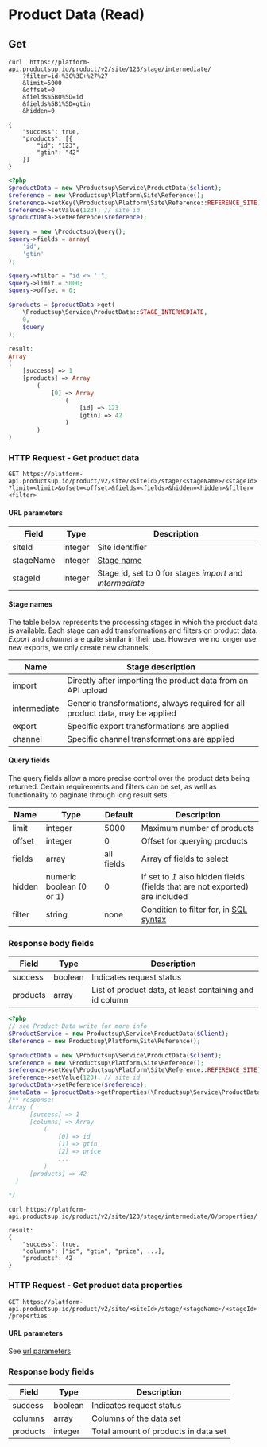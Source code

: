 # Product Data (Read)

## Get

```shell
curl  https://platform-api.productsup.io/product/v2/site/123/stage/intermediate/
    ?filter=id+%3C%3E+%27%27
    &limit=5000
    &offset=0
    &fields%5B0%5D=id
    &fields%5B1%5D=gtin
    &hidden=0
```

```shell
{
    "success": true,
    "products": [{
        "id": "123",
        "gtin": "42"
    }]
}
```

```php
<?php
$productData = new \Productsup\Service\ProductData($client);
$reference = new \Productsup\Platform\Site\Reference();
$reference->setKey(\Productsup\Platform\Site\Reference::REFERENCE_SITE);
$reference->setValue(123); // site id
$productData->setReference($reference);

$query = new \Productsup\Query();
$query->fields = array(
    'id',
    'gtin'
);

$query->filter = "id <> ''";
$query->limit = 5000;
$query->offset = 0;

$products = $productData->get(
    \Productsup\Service\ProductData::STAGE_INTERMEDIATE,
    0,
    $query
);
```

```php
result:
Array
(
    [success] => 1
    [products] => Array
        (
            [0] => Array
                (
                    [id] => 123
                    [gtin] => 42
                )
        )
)
```

### HTTP Request - Get product data
`GET https://platform-api.productsup.io/product/v2/site/<siteId>/stage/<stageName>/<stageId>?limit=<limit>&ofset=<offset>&fields=<fields>&hidden=<hidden>&filter=<filter>`

#### <a name="product-read-request-url-parameters"></a> URL parameters
Field | Type | Description
--- | --- | ---
siteId | integer | Site identifier
stageName | integer | [Stage name](#product-read-request-stage-name)
stageId | integer | Stage id, set to 0 for stages _import_ and _intermediate_

#### <a name="product-read-request-stage-name"></a> Stage names
The table below represents the processing stages in which the product data is 
available. Each stage can add transformations and filters on product data. 
_Export_ and _channel_ are quite similar in their use. However we no longer use
new exports, we only create new channels.

Name | Stage description
--- | ---
import | Directly after importing the product data from an API upload
intermediate | Generic transformations, always required for all product data, may be applied
export | Specific export transformations are applied 
channel | Specific channel transformations are applied 

#### Query fields
The query fields allow a more precise control over the product data being 
returned. Certain requirements and filters can be set, as well as functionality
to paginate through long result sets.

Name | Type | Default | Description
--- | --- | --- | ---
limit | integer | 5000 | Maximum number of products
offset | integer | 0 | Offset for querying products
fields | array | all fields | Array of fields to select
hidden | numeric boolean (0 or 1) | 0 | If set to _1_ also hidden fields (fields that are not exported) are included
filter | string | none | Condition to filter for, in [SQL syntax](http://www.tutorialspoint.com/sql/sql-operators.htm)

### Response body fields
Field | Type | Description
--- | --- | ---
success | boolean | Indicates request status
products | array | List of product data, at least containing and id column

```php
<?php
// see Product Data write for more info
$ProductService = new Productsup\Service\ProductData($Client);
$Reference = new Productsup\Platform\Site\Reference();

$productData = new \Productsup\Service\ProductData($client);
$reference = new \Productsup\Platform\Site\Reference();
$reference->setKey(\Productsup\Platform\Site\Reference::REFERENCE_SITE);
$reference->setValue(123); // site id
$productData->setReference($reference);
$metaData = $productData->getProperties(\Productsup\Service\ProductData::STAGE_INTERMEDIATE,0);
/** response: 
Array (
      [success] => 1
      [columns] => Array
          (
              [0] => id
              [1] => gtin
              [2] => price
              ...
          )
      [products] => 42
  )

*/
```

```shell
curl https://platform-api.productsup.io/product/v2/site/123/stage/intermediate/0/properties/
```
```shell
result: 
{
    "success": true,
    "columns": ["id", "gtin", "price", ...],
    "products": 42
}
```

### HTTP Request - Get product data properties 
`GET https://platform-api.productsup.io/product/v2/site/<siteId>/stage/<stageName>/<stageId>/properties`

#### URL parameters
See [url parameters](#product-read-request-url-parameters)

### Response body fields
Field | Type | Description
--- | --- | ---
success | boolean | Indicates request status
columns | array | Columns of the data set
products | integer | Total amount of products in data set
